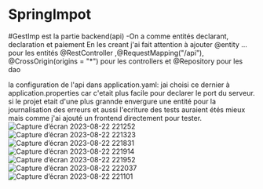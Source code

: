 # SpringImpot
#GestImp est la partie backend(api)
-On a comme entités declarant, declaration et paiement
En les creant j'ai fait attention à ajouter @entity ... pour les entités
@RestController ,@RequestMapping("/api"), @CrossOrigin(origins = "*") pour les controllers et @Repository pour les dao 

la configuration de l'api dans application.yaml: jai choisi ce dernier à application.properties car c'etait plus facile pour declarer le port du serveur.
si le projet etait d'une plus grannde envergure une entité pour la journalisation des erreurs et aussi l'ecriture des tests auraient étés mieux mais comme j'ai ajouté un frontend directement pour tester.
![Capture d’écran 2023-08-22 221252](https://github.com/th0065/SpringImpot/assets/79027143/959561ea-377e-4ef5-b23b-00e6acfa788b)
![Capture d’écran 2023-08-22 221323](https://github.com/th0065/SpringImpot/assets/79027143/02829176-5b06-4e0a-85f1-62d4601daf1f)
![Capture d’écran 2023-08-22 221831](https://github.com/th0065/SpringImpot/assets/79027143/5801b4fb-c678-427c-956b-f19fea352e2f)
![Capture d’écran 2023-08-22 221914](https://github.com/th0065/SpringImpot/assets/79027143/7e29043b-30cd-406d-b6e0-e9a332900a97)
![Capture d’écran 2023-08-22 221952](https://github.com/th0065/SpringImpot/assets/79027143/0bbc89d2-f9f4-4b90-bf11-2f2c936636c5)
![Capture d’écran 2023-08-22 222037](https://github.com/th0065/SpringImpot/assets/79027143/10029b05-0243-4c45-b8e5-87e902486a1e)
![Capture d’écran 2023-08-22 221101](https://github.com/th0065/SpringImpot/assets/79027143/0bf05d61-1b04-47bf-818a-3008d00381e8)
